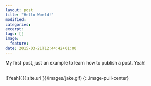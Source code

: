```yaml
---
layout: post
title: "Hello World!"
modified:
categories: 
excerpt:
tags: []
image:
  feature:
date: 2015-03-21T12:44:42+01:00
---
```


My first post, just an example to learn how to publish a post. Yeah!
<br>
<br>

![Yeah]({{ site.url }}/images/jake.gif)
{: .image-pull-center}
